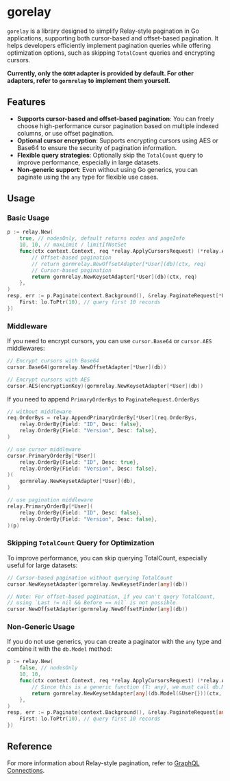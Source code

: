 # gorelay

`gorelay` is a library designed to simplify Relay-style pagination in Go applications, supporting both cursor-based and offset-based pagination. It helps developers efficiently implement pagination queries while offering optimization options, such as skipping `TotalCount` queries and encrypting cursors.

**Currently, only the `GORM` adapter is provided by default. For other adapters, refer to `gormrelay` to implement them yourself.**

## Features

- **Supports cursor-based and offset-based pagination**: You can freely choose high-performance cursor pagination based on multiple indexed columns, or use offset pagination.
- **Optional cursor encryption**: Supports encrypting cursors using AES or Base64 to ensure the security of pagination information.
- **Flexible query strategies**: Optionally skip the `TotalCount` query to improve performance, especially in large datasets.
- **Non-generic support**: Even without using Go generics, you can paginate using the `any` type for flexible use cases.

## Usage

### Basic Usage

```go
p := relay.New(
    true, // nodesOnly, default returns nodes and pageInfo
    10, 10, // maxLimit / limitIfNotSet
    func(ctx context.Context, req *relay.ApplyCursorsRequest) (*relay.ApplyCursorsResponse[*User], error) {
        // Offset-based pagination
        // return gormrelay.NewOffsetAdapter[*User](db)(ctx, req)
        // Cursor-based pagination
        return gormrelay.NewKeysetAdapter[*User](db)(ctx, req)
    },
)
resp, err := p.Paginate(context.Background(), &relay.PaginateRequest[*User]{
    First: lo.ToPtr(10), // query first 10 records
})
```

### Middleware

If you need to encrypt cursors, you can use `cursor.Base64` or `cursor.AES` middlewares:

```go
// Encrypt cursors with Base64
cursor.Base64(gormrelay.NewOffsetAdapter[*User](db))

// Encrypt cursors with AES
cursor.AES(encryptionKey)(gormrelay.NewKeysetAdapter[*User](db))
```

If you need to append `PrimaryOrderBys` to `PaginateRequest.OrderBys`

```go
// without middleware
req.OrderBys = relay.AppendPrimaryOrderBy[*User](req.OrderBys, 
    relay.OrderBy{Field: "ID", Desc: false},
    relay.OrderBy{Field: "Version", Desc: false},
)

// use cursor middleware
cursor.PrimaryOrderBy[*User](
    relay.OrderBy{Field: "ID", Desc: true},
    relay.OrderBy{Field: "Version", Desc: false},
)(
    gormrelay.NewKeysetAdapter[*User](db),
)

// use pagination middleware
relay.PrimaryOrderBy[*User](
    relay.OrderBy{Field: "ID", Desc: false},
    relay.OrderBy{Field: "Version", Desc: false},
)(p)
```

### Skipping `TotalCount` Query for Optimization

To improve performance, you can skip querying TotalCount, especially useful for large datasets:

```go
// Cursor-based pagination without querying TotalCount
cursor.NewKeysetAdapter(gormrelay.NewKeysetFinder[any](db))

// Note: For offset-based pagination, if you can't query TotalCount, 
// using `Last != nil && Before == nil` is not possible.
cursor.NewOffsetAdapter(gormrelay.NewOffsetFinder[any](db))
```

### Non-Generic Usage

If you do not use generics, you can create a paginator with the `any` type and combine it with the `db.Model` method:

```go
p := relay.New(
    false, // nodesOnly
    10, 10,
    func(ctx context.Context, req *relay.ApplyCursorsRequest) (*relay.ApplyCursorsResponse[any], error) {
        // Since this is a generic function (T: any), we must call db.Model(x)
        return gormrelay.NewKeysetAdapter[any](db.Model(&User{}))(ctx, req)
    },
)
resp, err := p.Paginate(context.Background(), &relay.PaginateRequest[any]{
    First: lo.ToPtr(10), // query first 10 records
})
```

## Reference

For more information about Relay-style pagination, refer to [GraphQL Connections](https://relay.dev/graphql/connections.htm).
